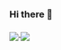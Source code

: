 ### Hi there 👋

<!--
**CreatorHRS/CreatorHRS** is a ✨ _special_ ✨ repository because its `README.md` (this file) appears on your GitHub profile.

Here are some ideas to get you started:

- 🔭 I’m currently working on ...
- 🌱 I’m currently learning ...
- 👯 I’m looking to collaborate on ...
- 🤔 I’m looking for help with ...
- 💬 Ask me about ...
- 📫 How to reach me: ...
- 😄 Pronouns: ...
- ⚡ Fun fact: ...
-->
<a href="https://github.com/anuraghazra/convoychat">
<img style="max-width: 100%;" align="middle" src="https://github-readme-stats.vercel.app/api/top-langs/?username=CreatorHRS&count_private=true&theme=dark&langs_count=3" > 
 <a/>
  <a href="https://github.com/anuraghazra/convoychat">
<img  style="max-width: 100%;" align="middle" src="https://github-readme-stats.vercel.app/api/?username=CreatorHRS&count_private=true&theme=dark&show_icons=true" >
 <a/>


    

